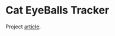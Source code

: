 # Cat EyeBalls Tracker

Project [article](https://xzansite.cyclic.app/blog/Programming/Web_Development/Cat_EyeBalls_Tracker).